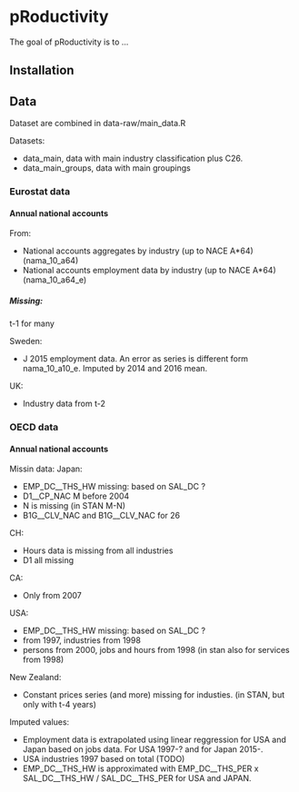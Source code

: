 
# pRoductivity

<!-- badges: start -->
<!-- badges: end -->

The goal of pRoductivity is to ...

## Installation



## Data

Dataset are combined in data-raw/main_data.R

Datasets:
 * data_main, data with main industry classification plus C26.
 * data_main_groups, data with main groupings

### Eurostat data

#### Annual national accounts

From:
* National accounts aggregates by industry (up to NACE A*64) (nama_10_a64) 	 
* National accounts employment data by industry (up to NACE A*64) (nama_10_a64_e)

##### Missing:

t-1 for many

Sweden:
* J 2015 employment data. An error as series is different form nama_10_a10_e. Imputed by 2014 and 2016 mean.

UK:
* Industry data from t-2

### OECD data

#### Annual national accounts

Missin data:
 Japan:
- EMP_DC__THS_HW missing: based on SAL_DC ?
- D1__CP_NAC M before 2004
- N is missing (in STAN M-N)
- B1G__CLV_NAC and B1G__CLV_NAC for  26

CH:
- Hours data is missing from all industries
- D1 all missing

CA:
- Only from 2007

USA:
- EMP_DC__THS_HW missing: based on SAL_DC ?
- from 1997, industries from 1998
- persons from 2000, jobs and hours from 1998 (in stan also for services from 1998)

New Zealand:
- Constant prices series (and more) missing for industies. (in STAN, but only with t-4 years)

Imputed values:

 * Employment data is extrapolated using linear reggression for USA and Japan based on jobs data. For USA 1997-? and for Japan 2015-.
 * USA industries 1997 based on total (TODO)
 * EMP_DC__THS_HW is approximated with EMP_DC__THS_PER x SAL_DC__THS_HW / SAL_DC__THS_PER for USA and JAPAN.
